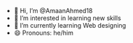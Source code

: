 - 👋 Hi, I’m @AmaanAhmed18
- 👀 I’m interested in learning new skills
- 🌱 I’m currently learning Web designing
- 😄 Pronouns: he/him


<!---
AmaanAhmed18/AmaanAhmed18 is a ✨ special ✨ repository because its `README.md` (this file) appears on your GitHub profile.
You can click the Preview link to take a look at your changes.
--->
